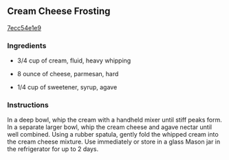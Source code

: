 ## Cream Cheese Frosting

[7ecc54e1e9](http://www.epicurious.com/recipes/food/views/cream-cheese-frosting-379068)

### Ingredients

 - 3/4 cup of cream, fluid, heavy whipping

 - 8 ounce of cheese, parmesan, hard

 - 1/4 cup of sweetener, syrup, agave

### Instructions

In a deep bowl, whip the cream with a handheld mixer until stiff peaks form. In a separate larger bowl, whip the cream cheese and agave nectar until well combined. Using a rubber spatula, gently fold the whipped cream into the cream cheese mixture. Use immediately or store in a glass Mason jar in the refrigerator for up to 2 days.